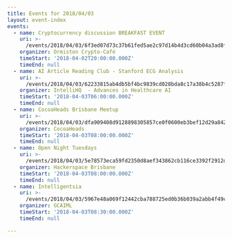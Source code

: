 ```yaml
---
title: Events for 2018/04/03
layout: event-index
events:
  - name: Cryptocurrency discussion BREAKFAST EVENT
    uri: >-
      /events/2018/04/03/6f3ed07d73c37b61fed5ae2c97d14b4d3cd60b04a3ad8f4e0e7ac8a1e6aef2b4
    organizer: Ormiston Crypto-Café
    timeStart: '2018-04-02T20:00:00.000Z'
    timeEnd: null
  - name: AI Article Reading Club - Stanford ECG Analysis
    uri: >-
      /events/2018/04/03/62233815ab4db5bf4bc9839cd028bda8c17a38b4c5287f9367510dbca0bd009e
    organizer: IntelliHQ  - Advances in Healthcare AI
    timeStart: '2018-04-03T06:00:00.000Z'
    timeEnd: null
  - name: CocoaHeads Brisbane Meetup
    uri: >-
      /events/2018/04/03/dfa909408d9128898305857ce0f0600eb3bef12d29a8420cd03a6620f6717458
    organizer: CocoaHeads
    timeStart: '2018-04-03T08:00:00.000Z'
    timeEnd: null
  - name: Open Night Tuesdays
    uri: >-
      /events/2018/04/03/5e78573eca59fd2350d8aef343862cb116ce3392f2912df4164e45fe67297a1b
    organizer: Hackerspace Brisbane
    timeStart: '2018-04-03T08:00:00.000Z'
    timeEnd: null
  - name: Intelligentsia
    uri: >-
      /events/2018/04/03/5967e48a069f12442cba788725ed0b36b039a2abb4f49c4b311d751219fc0e5d
    organizer: GCAIML
    timeStart: '2018-04-03T08:30:00.000Z'
    timeEnd: null

---
```

